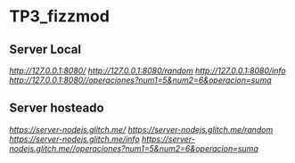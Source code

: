 # TP3_fizzmod

## Server Local
_http://127.0.0.1:8080/_
_http://127.0.0.1:8080/random_
_http://127.0.0.1:8080/info_
_http://127.0.0.1:8080//operaciones?num1=5&num2=6&operacion=suma_


## Server hosteado
_https://server-nodejs.glitch.me/_
_https://server-nodejs.glitch.me/random_
_https://server-nodejs.glitch.me/info_
_https://server-nodejs.glitch.me//operaciones?num1=5&num2=6&operacion=suma_
